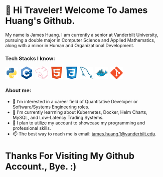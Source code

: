 
# 👋 Hi Traveler! Welcome To James Huang's Github. 

My name is James Huang. I am currently a senior at Vanderbilt University, pursuing a double major in Computer Science and Applied Mathematics, along with a minor in Human and Organizational Development.

### Tech Stacks I know:

<img src="https://github.com/devicons/devicon/blob/master/icons/python/python-original.svg" title="Python" alt="Python" width="40" height="40"/>&nbsp;
<img src="https://github.com/devicons/devicon/blob/master/icons/cplusplus/cplusplus-original.svg" title="C++" alt="C++" width="40" height="40"/>&nbsp;
<img src="https://github.com/devicons/devicon/blob/master/icons/nestjs/nestjs-line.svg" title="NestJS" alt="NestJS" width="40" height="40"/>&nbsp;
<img src="https://github.com/devicons/devicon/blob/master/icons/html5/html5-original.svg" title="HTML" alt="HTML" width="40" height="40"/>&nbsp;
<img src="https://github.com/devicons/devicon/blob/master/icons/css3/css3-original.svg" title="CSS" alt="CSS" width="40" height="40"/>&nbsp;
<img src="https://github.com/devicons/devicon/blob/master/icons/mysql/mysql-original.svg" title="MySQL" alt="MySQL" width="40" height="40"/>&nbsp;
<img src="https://github.com/devicons/devicon/blob/master/icons/docker/docker-original.svg" title="Docker" alt="Docker" width="40" height="40"/>&nbsp;
<img src="https://github.com/devicons/devicon/blob/master/icons/git/git-original.svg" title="Git" alt="Git" width="40" height="40"/>&nbsp;

### About me:

- 👀 I’m interested in a career field of Quantitative Developer or Software/Systems Engineering roles.
- 🌱 I'm currently learrning about Kubernetes, Docker, Helm Charts, MySQL, and Low-Latency Trading Systems.
- 💞️ I plan to utilize my account to showcase my programming and professional skills.
- 📫 The best way to reach me is email: james.huang.1@vanderbilt.edu.

# Thanks For Visiting My Github Account., Bye. :)
